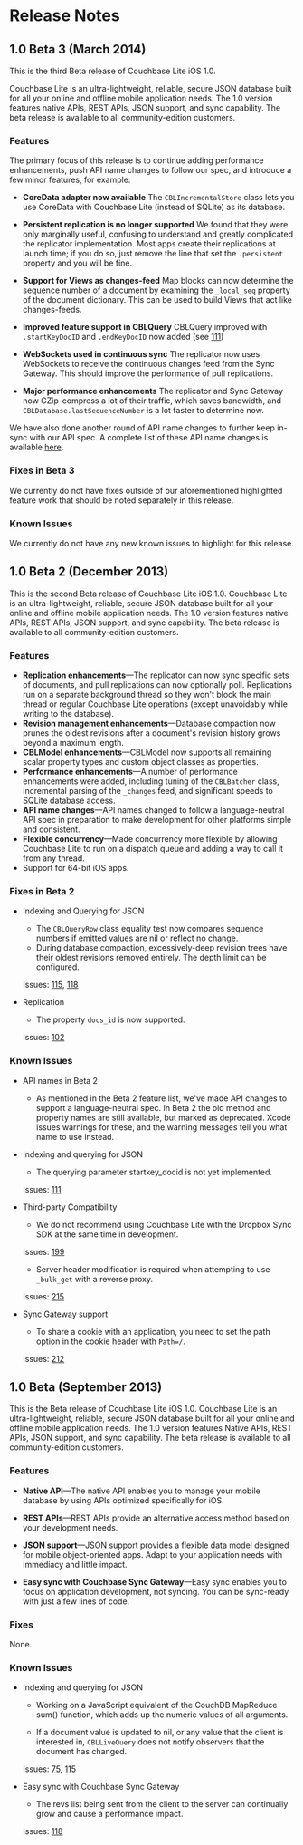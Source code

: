 # Release Notes

## 1.0 Beta 3 (March 2014)

This is the third Beta release of Couchbase Lite iOS 1.0.

Couchbase Lite is an ultra-lightweight, reliable, secure JSON database built for all your online and offline mobile application needs. The 1.0 version features native APIs, REST APIs, JSON support, and sync capability. The beta release is available to all community-edition customers.

### Features

The primary focus of this release is to continue adding performance enhancements, push API name changes to follow our spec, and introduce a few minor features, for example:

* **CoreData adapter now available** The `CBLIncrementalStore` class lets you use CoreData with Couchbase Lite (instead of SQLite) as its database.

* **Persistent replication is no longer supported** We found that they were only marginally useful, confusing to understand and greatly complicated the replicator implementation. Most apps create their replications at launch time; if you do so, just remove the line that set the `.persistent` property and you will be fine.

* **Support for Views as changes-feed** Map blocks can now determine the sequence number of a document by examining the `_local_seq` property of the document dictionary. This can be used to build Views that act like changes-feeds.

* **Improved feature support in CBLQuery** CBLQuery improved with `.startKeyDocID` and `.endKeyDocID` now added (see [111](https://github.com/couchbase/couchbase-lite-ios/issues/111))

* **WebSockets used in continuous sync** The replicator now uses WebSockets to receive the continuous changes feed from the Sync Gateway. This should improve the performance of pull replications.

* **Major performance enhancements** The replicator and Sync Gateway now GZip-compress a lot of their traffic, which saves bandwidth, and `CBLDatabase.lastSequenceNumber` is a lot faster to determine now.

We have also done another round of API name changes to further keep in-sync with our API spec. A complete list of these API name changes is available [here](https://github.com/couchbase/couchbase-lite-ios/wiki/Beta-3-changes#api-changes).

### Fixes in Beta 3

We currently do not have fixes outside of our aforementioned highlighted feature work that should be noted separately in this release. 

### Known Issues

We currently do not have any new known issues to highlight for this release.

## 1.0 Beta 2 (December 2013)

This is the second Beta release of Couchbase Lite iOS 1.0. Couchbase Lite is an ultra-lightweight, reliable, secure JSON database built for all your online and offline mobile application needs. The 1.0 version features native APIs, REST APIs, JSON support, and sync capability. The beta release is available to all community-edition customers.

### Features
* **Replication enhancements**—The replicator can now sync specific sets of documents, and pull replications can now optionally poll. Replications run on a separate background thread so they won't block the main thread or regular Couchbase Lite operations (except unavoidably while writing to the database).
* **Revision management enhancements**—Database compaction now prunes the oldest revisions after a document's revision history grows beyond a maximum length.
* **CBLModel enhancements**—CBLModel now supports all remaining scalar property types and custom object classes as properties.
* **Performance enhancements**—A number of performance enhancements were added, including tuning of the `CBLBatcher` class, incremental parsing of the `_changes` feed, and significant speeds to SQLite database access. 
* **API name changes**—API names changed to follow a language-neutral API spec in preparation to make development for other platforms simple and consistent.
* **Flexible concurrency**—Made concurrency more flexible by allowing Couchbase Lite to run on a dispatch queue and adding a way to call it from any thread.
* Support for 64-bit iOS apps.

### Fixes in Beta 2

* Indexing and Querying for JSON
	* The `CBLQueryRow` class equality test now compares sequence numbers if emitted values are nil or reflect no change.
	* During database compaction, excessively-deep revision trees have their oldest revisions removed entirely. The depth limit can be configured.
	
	Issues: [115](https://github.com/couchbase/couchbase-lite-ios/issues/115), [118](https://github.com/couchbase/couchbase-lite-ios/issues/118)
* Replication
	* The property `docs_id` is now supported.
	
	Issues: [102](https://github.com/couchbase/couchbase-lite-ios/issues/102)

### Known Issues
* API names in Beta 2
	* As mentioned in the Beta 2 feature list, we've made API changes to support a language-neutral spec. In Beta 2 the old method and property names are still available, but marked as deprecated. Xcode issues warnings for these, and the warning messages tell you what name to use instead.
	 
* Indexing and querying for JSON	
	* The querying parameter startkey_docid is not yet implemented.

	 Issues: [111](https://github.com/couchbase/couchbase-lite-ios/issues/111)
	
* Third-party Compatibility
	* We do not recommend using Couchbase Lite with the Dropbox Sync SDK at the same time in development.
	
	Issues: [199](https://github.com/couchbase/couchbase-lite-ios/issues/199)

	* Server header modification is required when attempting to use `_bulk_get` with a reverse proxy.
	
	Issues: [215](https://github.com/couchbase/couchbase-lite-ios/issues/215)

* Sync Gateway support
	* To share a cookie with an application, you need to set the path option in the cookie header with `Path=/`.
	
	Issues: [212](https://github.com/couchbase/couchbase-lite-ios/issues/212)

## 1.0 Beta (September 2013)

This is the Beta release of Couchbase Lite iOS 1.0. Couchbase Lite is an ultra-lightweight, reliable, secure JSON database built for all your online and offline mobile application needs. The 1.0 version features Native APIs, REST APIs, JSON support, and sync capability. The beta release is available to all community-edition customers.

### Features
* **Native API**—The native API enables you to manage your mobile database by using APIs optimized specifically for iOS.

* **REST APIs**—REST APIs provide an alternative access method based on your development needs.

* **JSON support**—JSON support provides a flexible data model designed for mobile object-oriented apps. Adapt to your application needs with immediacy and little impact.

* **Easy sync with Couchbase Sync Gateway**—Easy sync enables you to focus on application development, not syncing. You can be sync-ready with just a few lines of code.

### Fixes

None.

### Known Issues
* Indexing and querying for JSON
	* Working on a JavaScript equivalent of the CouchDB MapReduce sum() function, which adds up the numeric values of all arguments.
	
	* If a document value is updated to nil, or any value that the client is interested in, `CBLLiveQuery` does not notify observers that the document has changed.
	
	Issues: [75](https://github.com/couchbase/couchbase-lite-ios/issues/75), [115](https://github.com/couchbase/couchbase-lite-ios/issues/115)

* Easy sync with Couchbase Sync Gateway
	* The revs list being sent from the client to the server can continually grow and  cause a performance impact.
	
	Issues: [118](https://github.com/couchbase/couchbase-lite-ios/issues/118)